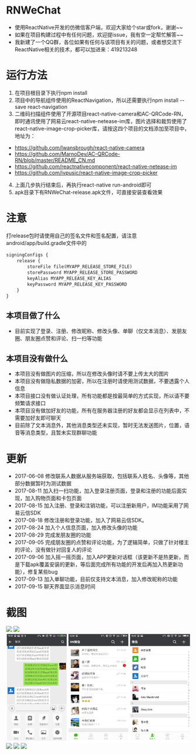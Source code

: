 # RNWeChat
* 使用ReactNative开发的仿微信客户端，欢迎大家给个star或fork，谢谢~~
* 如果在项目构建过程中有任何问题，欢迎提issue，我有空一定帮忙解答~~
* 我新建了一个QQ群，各位如果有任何与该项目有关的问题，或者想交流下ReactNative相关的技术，都可以加进来：419213248

# 运行方法
1. 在项目根目录下执行npm install
2. 项目中的导航组件使用的ReactNavigation，所以还需要执行npm install --save react-navigation
3. 二维码扫描组件使用了开源项目react-native-camera和AC-QRCode-RN，即时通讯使用了网易云react-native-netease-im库，图片选择和裁剪使用了react-native-image-crop-picker库，请按这四个项目的文档添加至项目中，地址为：
  * https://github.com/lwansbrough/react-native-camera
  * https://github.com/MarnoDev/AC-QRCode-RN/blob/master/README_CN.md
  * https://github.com/reactnativecomponent/react-native-netease-im
  * https://github.com/ivpusic/react-native-image-crop-picker
4. 上面几步执行结束后，再执行react-native run-android即可
5. apk目录下有RNWeChat-release.apk文件，可直接安装查看效果

# 注意
打release包时请使用自己的签名文件和签名配置，请注意android/app/build.gradle文件中的
```
signingConfigs {
    release {
        storeFile file(MYAPP_RELEASE_STORE_FILE)
        storePassword MYAPP_RELEASE_STORE_PASSWORD
        keyAlias MYAPP_RELEASE_KEY_ALIAS
        keyPassword MYAPP_RELEASE_KEY_PASSWORD
    }
}
```
## 本项目做了什么
* 目前实现了登录、注册、修改昵称、修改头像、单聊（仅文本消息）、发朋友圈、朋友圈点赞和评论、扫一扫等功能
## 本项目没有做什么
* 本项目没有做图片的压缩，所以在修改头像时请不要上传太大的图片
* 本项目没有做隐私数据的加密，所以在注册时请使用测试数据，不要透露个人信息
* 本项目接口没有做认证处理，所有功能都是按最简单的方式实现，所以请不要频繁请求接口
* 本项目没有做加好友的功能，所有在服务器注册的好友都会显示在列表中，不需要加好友即可聊天
* 目前除了文本消息外，其他消息类型还未实现，暂时无法发送图片，位置，语音等消息类型，且暂未实现群聊功能

# 更新
* 2017-06-08 修改联系人数据从服务端获取，包括联系人姓名、头像等，其他部分数据暂时为测试数据
* 2017-08-11 加入扫一扫功能，加入登录注册页面，登录和注册的功能后面实现，加入购物页面和卡包页面
* 2017-08-15 加入注册、登录和注销功能，可以注册新用户，IM功能采用了网易云信SDK
* 2017-08-18 修改注册和登录功能，加入了网易云信SDK。
* 2017-08-24 加入个人信息页面，加入修改头像的功能
* 2017-08-29 完成发朋友圈的功能
* 2017-09-05 完成朋友圈的点赞和评论功能，为了逻辑简单，只做了针对楼主的评论，没有做针对回复人的评论
* 2017-09-06 加入摇一摇页面，加入APP更新对话框（该更新不是热更新，而是下载apk覆盖安装的更新，等后面完成所有功能的开发后再加入热更新功能），修复某些bug
* 2017-09-13 加入单聊功能，目前仅支持文本消息，加入修改昵称的功能
* 2017-09-15 聊天界面显示消息时间

# 截图
<img src='./screenshots/666.png'>
<img src='./screenshots/111.png'>
<img src='./screenshots/222.png'>
<img src='./screenshots/333.png'>
<img src='./screenshots/444.png'>
<img src='./screenshots/555.png'>

